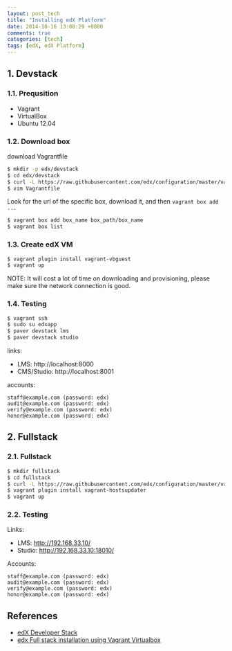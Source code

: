 ```yaml
---
layout: post_tech
title: "Installing edX Platform"
date: 2014-10-16 13:08:29 +0800
comments: true
categories: [tech]
tags: [edX, edX Platform]
---
```


## 1. Devstack

### 1.1. Prequsition

- Vagrant
- VirtualBox
- Ubuntu 12.04


### 1.2. Download box

download Vagrantfile

```bash
$ mkdir -p edx/devstack
$ cd edx/devstack
$ curl -L https://raw.githubusercontent.com/edx/configuration/master/vagrant/release/devstack/Vagrantfile > Vagrantfile
$ vim Vagrantfile
```

Look for the url of the specific box, download it, and then `vagrant box add ...`

```bash
$ vagrant box add box_name box_path/box_name
$ vagrant box list
```

### 1.3. Create edX VM

```bash
$ vagrant plugin install vagrant-vbguest
$ vagrant up
```

NOTE: It will cost a lot of time on downloading and provisioning, please make sure the network connection is good.


### 1.4. Testing

```bash
$ vagrant ssh
$ sudo su edxapp
$ paver devstack lms
$ paver devstack studio
```

links:

- LMS: http://localhost:8000
- CMS/Studio: http://localhost:8001

accounts:

```
staff@example.com (password: edx)
audit@example.com (password: edx)
verify@example.com (password: edx)
honor@example.com (password: edx)
```


## 2. Fullstack

### 2.1. Fullstack

```bash
$ mkdir fullstack
$ cd fullstack
$ curl -L https://raw.githubusercontent.com/edx/configuration/master/vagrant/release/fullstack/Vagrantfile > Vagrantfile
$ vagrant plugin install vagrant-hostsupdater
$ vagrant up
```

### 2.2. Testing

Links:

- LMS: http://192.168.33.10/
- Studio: http://192.168.33.10:18010/

Accounts:

```
staff@example.com (password: edx)
audit@example.com (password: edx)
verify@example.com (password: edx)
honor@example.com (password: edx)
```

## References

- [edX Developer Stack](https://github.com/edx/configuration/wiki/edX-Developer-Stack)
- [edx Full stack installation using Vagrant Virtualbox](https://github.com/edx/configuration/wiki/edx-Full-stack--installation-using-Vagrant-Virtualbox)
